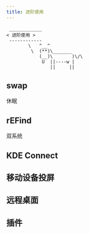 ```yaml
---
title: 进阶使用
---
```



```:no-line-numbers
 ____________
< 进阶使用 >
 ------------
        \   ^__^
         \  (**)\_______
            (__)\       )\/\
             U  ||----w |
                ||     ||
```




## swap
休眠

## rEFind 
双系统

## KDE Connect

## 移动设备投屏

## 远程桌面

## 插件